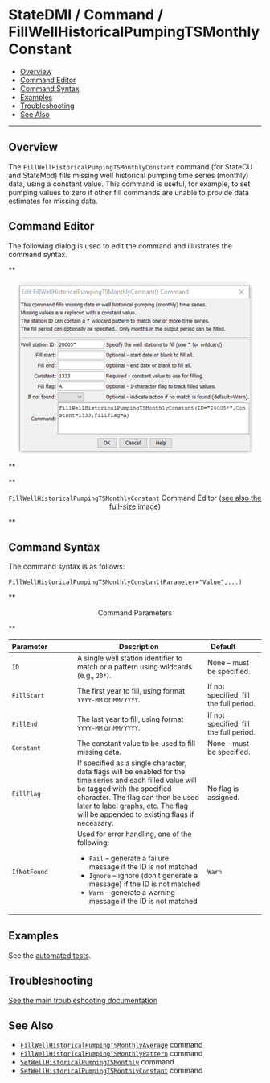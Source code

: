 # StateDMI / Command / FillWellHistoricalPumpingTSMonthlyConstant #

* [Overview](#overview)
* [Command Editor](#command-editor)
* [Command Syntax](#command-syntax)
* [Examples](#examples)
* [Troubleshooting](#troubleshooting)
* [See Also](#see-also)

-------------------------

## Overview ##

The `FillWellHistoricalPumpingTSMonthlyConstant` command (for StateCU and StateMod)
fills missing well historical pumping time series (monthly) data, using a constant value.
This command is useful, for example, to set pumping values to zero
if other fill commands are unable to provide data estimates for missing data.

## Command Editor ##

The following dialog is used to edit the command and illustrates the command syntax.

**<p style="text-align: center;">
![FillWellHistoricalPumpingTSMonthlyConstant command editor](FillWellHistoricalPumpingTSMonthlyConstant.png)
</p>**

**<p style="text-align: center;">
`FillWellHistoricalPumpingTSMonthlyConstant` Command Editor (<a href="../FillWellHistoricalPumpingTSMonthlyConstant.png">see also the full-size image</a>)
</p>**

## Command Syntax ##

The command syntax is as follows:

```text
FillWellHistoricalPumpingTSMonthlyConstant(Parameter="Value",...)
```
**<p style="text-align: center;">
Command Parameters
</p>**

| **Parameter**&nbsp;&nbsp;&nbsp;&nbsp;&nbsp;&nbsp;&nbsp;&nbsp;&nbsp;&nbsp;&nbsp;&nbsp; | **Description** | **Default**&nbsp;&nbsp;&nbsp;&nbsp;&nbsp;&nbsp;&nbsp;&nbsp;&nbsp;&nbsp; |
| --------------|-----------------|----------------- |
| `ID` | A single well station identifier to match or a pattern using wildcards (e.g., `20*`). | None – must be specified. |
| `FillStart` | The first year to fill, using format `YYYY-MM` or `MM/YYYY`. | If not specified, fill the full period. |
| `FillEnd` | The last year to fill, using format `YYYY-MM` or `MM/YYYY`. | If not specified, fill the full period. |
| `Constant` | The constant value to be used to fill missing data. | None – must be specified. |
| `FillFlag` | If specified as a single character, data flags will be enabled for the time series and each filled value will be tagged with the specified character.  The flag can then be used later to label graphs, etc.  The flag will be appended to existing flags if necessary. | No flag is assigned. |
| `IfNotFound` | Used for error handling, one of the following:<ul><li>	`Fail` – generate a failure message if the ID is not matched</li><li>`Ignore` – ignore (don’t generate a message) if the ID is not matched</li><li>`Warn` – generate a warning message if the ID is not matched</li></ul> | `Warn` |

## Examples ##

See the [automated tests](https://github.com/OpenCDSS/cdss-app-statedmi-test/tree/master/test/regression/commands/FillWellHistoricalPumpingTSMonthlyConstant).

## Troubleshooting ##

[See the main troubleshooting documentation](../../troubleshooting/troubleshooting.md)

## See Also ##

* [`FillWellHistoricalPumpingTSMonthlyAverage`](../FillWellHistoricalPumpingTSMonthlyAverage/FillWellHistoricalPumpingTSMonthlyAverage.md) command
* [`FillWellHistoricalPumpingTSMonthlyPattern`](../FillWellHistoricalPumpingTSMonthlyPattern/FillWellHistoricalPumpingTSMonthlyPattern.md) command
* [`SetWellHistoricalPumpingTSMonthly`](../SetWellHistoricalPumpingTSMonthly/SetWellHistoricalPumpingTSMonthly.md) command
* [`SetWellHistoricalPumpingTSMonthlyConstant`](../SetWellHistoricalPumpingTSMonthlyConstant/SetWellHistoricalPumpingTSMonthlyConstant.md) command
